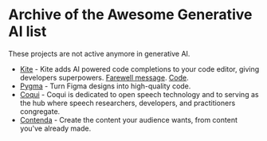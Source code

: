 # Archive of the Awesome Generative AI list

These projects are not active anymore in generative AI.

- [Kite](https://www.kite.com/) - Kite adds AI powered code completions to your code editor, giving developers superpowers. [Farewell message](https://www.kite.com/blog/product/kite-is-saying-farewell/). [Code](https://github.com/kiteco).
- [Pygma](https://twitter.com/pygma_app) - Turn Figma designs into high-quality code.
- [Coqui](https://coqui.ai/) - Coqui is dedicated to open speech technology and to serving as the hub where speech researchers, developers, and practitioners congregate.
- [Contenda](https://contenda.co/) - Create the content your audience wants, from content you've already made.
